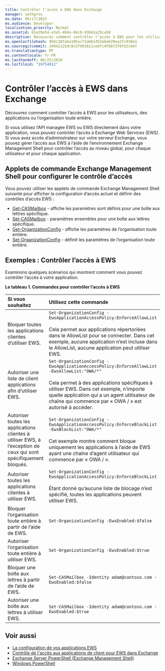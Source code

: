 ```yaml
---
title: Contrôler l’accès à EWS dans Exchange
manager: sethgros
ms.date: 09/17/2015
ms.audience: Developer
localization_priority: Normal
ms.assetid: 61e29e54-e3e5-404a-84c0-93b61a25ca58
description: Découvrez comment contrôler l’accès à EWS pour les utilisateurs, des applications ou l’organisation toute entière.
ms.openlocfilehash: 956c28faba105ecf2a6b1452abe629ea2fc930e1
ms.sourcegitcommit: 34041125dc8c5f993b21cebfc4f8b72f0fd2cb6f
ms.translationtype: MT
ms.contentlocale: fr-FR
ms.lasthandoff: 06/25/2018
ms.locfileid: "19754812"
---
```

# <a name="control-access-to-ews-in-exchange"></a>Contrôler l’accès à EWS dans Exchange

Découvrez comment contrôler l’accès à EWS pour les utilisateurs, des applications ou l’organisation toute entière.
  
Si vous utilisez l’API managée EWS ou EWS directement dans votre application, vous pouvez contrôler l’accès à Exchange Web Services (EWS). Si vous avez accès d’administrateur sur votre serveur Exchange, vous pouvez gérer l’accès aux EWS à l’aide de l’environnement Exchange Management Shell pour contrôler l’accès au niveau global, pour chaque utilisateur et pour chaque application.
  
## <a name="exchange-management-shell-cmdlets-for-configuring-access-control"></a>Applets de commande Exchange Management Shell pour configurer le contrôle d’accès
<a name="bk_Cmdlets"> </a>

Vous pouvez utiliser les applets de commande Exchange Management Shell suivante pour afficher la configuration d’accès actuel et définir des contrôles d’accès EWS :
  
- [Get-CASMailbox](http://technet.microsoft.com/en-us/library/bb124754.aspx) - affiche les paramètres sont définis pour une boîte aux lettres spécifique.   
- [Set-CASMailbox](http://technet.microsoft.com/en-us/library/bb125264.aspx) - paramètres ensembles pour une boîte aux lettres spécifique.    
- [Get-OrganizationConfig](http://technet.microsoft.com/en-us/library/aa997571.aspx) - affiche les paramètres de l’organisation toute entière.    
- [Set-OrganizationConfig](http://technet.microsoft.com/en-us/library/aa997443.aspx) - définit les paramètres de l’organisation toute entière. 

<a name="bk_Examples"> </a>

## <a name="examples-controlling-access-to-ews"></a>Exemples : Contrôler l’accès à EWS

Examinons quelques scénarios qui montrent comment vous pouvez contrôler l’accès à votre application.
  
**Le tableau 1. Commandes pour contrôler l’accès à EWS**

|Si vous souhaitez |Utilisez cette commande|
|:-----|:-----|
|Bloquer toutes les applications clientes d’utiliser EWS. | `Set-OrganizationConfig -EwsApplicationAccessPolicy:EnforceAllowList`<br/><br/>Cela permet aux applications répertoriées dans le AllowList pour se connecter. Dans cet exemple, aucune application n’est incluse dans le AllowList, aucune application peut utiliser EWS. |
|Autoriser une liste de client applications afin d’utiliser EWS. | `Set-OrganizationConfig -EwsApplicationAccessPolicy:EnforceAllowList -EwsAllowList:"OWA/*"`<br/><br/>Cela permet à des applications spécifiques à utiliser EWS. Dans cet exemple, n’importe quelle application qui a un agent utilisateur de chaîne qui commence par « OWA / » est autorisé à accéder. |
|Autoriser toutes les applications clientes à utiliser EWS, à l’exception de ceux qui sont spécifiquement bloqués. | `Set-OrganizationConfig -EwsApplicationAccessPolicy:EnforceBlockList -EwsBlockList:"OWA/*"`<br/> <br/>Cet exemple montre comment bloque uniquement les applications à l’aide de EWS ayant une chaîne d’agent utilisateur qui commence par « OWA / ». |
|Autoriser toutes les applications clientes à utiliser EWS. | `Set-OrganizationConfig -EwsApplicationAccessPolicy:EnforceBlockList` <br/><br/> Étant donné qu’aucune liste de blocage n’est spécifié, toutes les applications peuvent utiliser EWS. |
|Bloquer l’organisation toute entière à partir de l’aide de EWS. | `Set-OrganizationConfig -EwsEnabled:$false` |
|Autoriser l’organisation toute entière à utiliser EWS. | `Set-OrganizationConfig -EwsEnabled:$true`|
|Bloquer une boîte aux lettres à partir de l’aide de EWS. | `Set-CASMailbox -Identity adam@contoso.com -EwsEnabled:$false`|
|Autoriser une boîte aux lettres à utiliser EWS. | `Set-CASMailbox -Identity adam@contoso.com -EwsEnabled:$true`|
   
## <a name="see-also"></a>Voir aussi

- [La configuration de vos applications EWS](setting-up-your-ews-application.md)    
- [Contrôle de l'accès aux applications de client pour EWS dans Exchange](controlling-client-application-access-to-ews-in-exchange.md)   
- [Exchange Server PowerShell (Exchange Management Shell)](https://docs.microsoft.com/en-us/powershell/exchange/exchange-server/exchange-management-shell?view=exchange-ps) 
- [Windows PowerShell](http://msdn.microsoft.com/en-us/library/dd835506%28v=vs.85%29.aspx)
    

